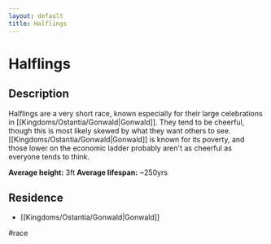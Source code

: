 ```yaml
---
layout: default
title: Halflings
---
```


# Halflings

## Description
Halflings are a very short race, known especially for their large celebrations in [[Kingdoms/Ostantia/Gonwald|Gonwald]]. They tend to be cheerful, though this is most likely skewed by what they want others to see. [[Kingdoms/Ostantia/Gonwald|Gonwald]] is known for its poverty, and those lower on the economic ladder probably aren't as cheerful as everyone tends to think.

**Average height:** 3ft
**Average lifespan:** ~250yrs

## Residence
- [[Kingdoms/Ostantia/Gonwald|Gonwald]]

#race 